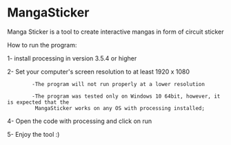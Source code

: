 # MangaSticker
Manga Sticker is a tool to create interactive mangas in form of circuit sticker



How to run the program:

1- install processing in version 3.5.4 or higher

2- Set your computer's screen resolution to at least 1920 x 1080

            -The program will not run properly at a lower resolution
            
            -The program was tested only on Windows 10 64bit, however, it is expected that the
             MangaSticker works on any OS with processing installed;
             
4- Open the code with processing and click on run

5- Enjoy the tool :)
